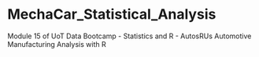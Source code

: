# MechaCar_Statistical_Analysis
Module 15 of UoT Data Bootcamp - Statistics and R - AutosRUs Automotive Manufacturing Analysis with R
